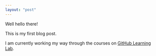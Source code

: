 ```yaml
---
layout: "post"
---
```

Well hello there!

This is my first blog post.

I am currently working my way through the courses on [GitHub Learning Lab](https://lab.github.com/courses).

<script src="https://gist.github.com/sdklly/aefd9b7b71550a6ccfccc7d996d2a45c.js"></script>
